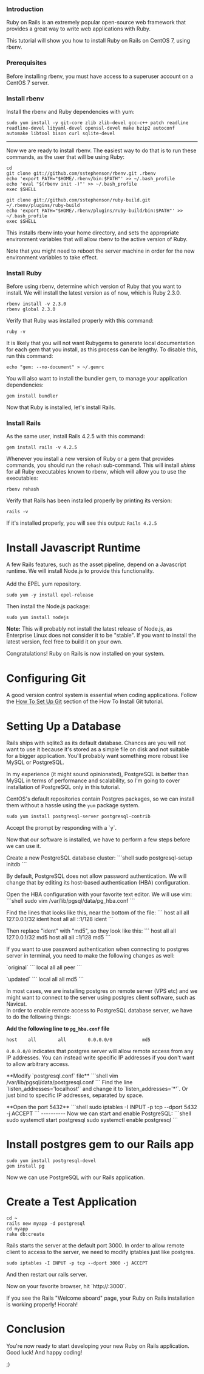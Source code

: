 ### Introduction
Ruby on Rails is an extremely popular open-source web framework that provides a great way to write web applications with Ruby.

This tutorial will show you how to install Ruby on Rails on CentOS 7, using rbenv.

### Prerequisites
Before installing rbenv, you must have access to a superuser account on a CentOS 7 server.

### Install rbenv
Install the rbenv and Ruby dependencies with yum:
```shell
sudo yum install -y git-core zlib zlib-devel gcc-c++ patch readline readline-devel libyaml-devel openssl-devel make bzip2 autoconf automake libtool bison curl sqlite-devel
```
---
Now we are ready to install rbenv. The easiest way to do that is to run these commands, as the user that will be using Ruby:
```shell
cd
git clone git://github.com/sstephenson/rbenv.git .rbenv
echo 'export PATH="$HOME/.rbenv/bin:$PATH"' >> ~/.bash_profile
echo 'eval "$(rbenv init -)"' >> ~/.bash_profile
exec $SHELL

git clone git://github.com/sstephenson/ruby-build.git ~/.rbenv/plugins/ruby-build
echo 'export PATH="$HOME/.rbenv/plugins/ruby-build/bin:$PATH"' >> ~/.bash_profile
exec $SHELL
```
This installs rbenv into your home directory, and sets the appropriate environment variables that will allow rbenv to the active version of Ruby.

Note that you might need to reboot the server machine in order for the new environment variables to take effect.

### Install Ruby
Before using rbenv, determine which version of Ruby that you want to install. We will install the latest version as of now, which is Ruby 2.3.0.
```shell
rbenv install -v 2.3.0
rbenv global 2.3.0
```
Verify that Ruby was installed properly with this command:
```shell
ruby -v
```
It is likely that you will not want Rubygems to generate local documentation for each gem that you install, as this process can be lengthy. To disable this, run this command:
```shell
echo "gem: --no-document" > ~/.gemrc
```
You will also want to install the bundler gem, to manage your application dependencies:
```shell
gem install bundler
```
Now that Ruby is installed, let's install Rails.

### Install Rails
As the same user, install Rails 4.2.5 with this command:
```shell
gem install rails -v 4.2.5
```
Whenever you install a new version of Ruby or a gem that provides commands, you should run the `rehash` sub-command. This will install *shims* for all Ruby executables known to rbenv, which will allow you to use the executables:
```shell
rbenv rehash
```
Verify that Rails has been installed properly by printing its version:
```shell
rails -v
```
If it's installed properly, you will see this output: `Rails 4.2.5`

# Install Javascript Runtime
A few Rails features, such as the asset pipeline, depend on a Javascript runtime. We will install Node.js to provide this functionality.
<br><br>
Add the EPEL yum repository.
```shell
sudo yum -y install epel-release
```
Then install the Node.js package:
```shell
sudo yum install nodejs
```
**Note:** This will probably not install the latest release of Node.js, as Enterprise Linux does not consider it to be "stable". If you want to install the latest version, feel free to build it on your own.
<p>
Congratulations! Ruby on Rails is now installed on your system.

# Configuring Git
A good version control system is essential when coding applications. Follow the [How To Set Up Git](https://www.digitalocean.com/community/tutorials/how-to-install-git-on-centos-7#set-up-git) section of the How To Install Git tutorial.

# Setting Up a Database

Rails ships with sqlite3 as its default database. Chances are you will not want to use it because it's stored as a simple file on disk and not suitable for a bigger application. You'll probably want something more robust like MySQL or PostgreSQL.
<p>
In my experience (it might sound opinionated), PostgreSQL is better than MySQL in terms of performance and scalability, so I'm going to cover installation of PostgreSQL only in this tutorial.

CentOS's default repositories contain Postgres packages, so we can install them without a hassle using the `yum` package system.
```shell
sudo yum install postgresql-server postgresql-contrib
```
<p>
Accept the prompt by responding with a `y`.
<p>
Now that our software is installed, we have to perform a few steps before we can use it.
<p>
Create a new PostgreSQL database cluster:
```shell
sudo postgresql-setup initdb
```
<p>
By default, PostgreSQL does not allow password authentication. We will change that by editing its host-based authentication (HBA) configuration.
<p>
Open the HBA configuration with your favorite text editor. We will use vim:
```shell
sudo vim /var/lib/pgsql/data/pg_hba.conf
```
<p>
Find the lines that looks like this, near the bottom of the file:
```
host    all        all        127.0.0.1/32        ident
host    all        all        ::1/128             ident
```
<p>
Then replace "ident" with "md5", so they look like this:
```
host    all        all        127.0.0.1/32        md5
host    all        all        ::1/128             md5
```
<p>
If you want to use password authentication when connecting to postgres server in terminal, you need to make the following changes as well:
<p>
`original`
```
local    all        all                           peer
```
<p>
`updated`
```
local    all        all                           md5
```
<p>
In most cases, we are installing postgres on remote server (VPS etc) and we might want to connect to the server using postgres client software, such as Navicat.
<br>
In order to enable remote access to PostgreSQL database server, we have to do the following things:

**Add the following line to `pg_hba.conf` file**
```
host    all        all        0.0.0.0/0           md5
```
`0.0.0.0/0` indicates that postgres server will allow remote access from any IP addresses.
You can instead write specific IP addresses if you don't want to allow arbitrary access.
<p>
**Modify `postgresql.conf` file**
```shell
vim /var/lib/pgsql/data/postgresql.conf
```
Find the line `listen_addresses='localhost'` and change it to `listen_addresses='*'`.
Or just bind to specific IP addresses, separated by space.
<p>
**Open the port 5432**
```shell
sudo iptables -I INPUT -p tcp --dport 5432 -j ACCEPT
```
----------
Now we can start and enable PostgreSQL:
```shell
sudo systemctl start postgresql
sudo systemctl enable postgresql
```

# Install postgres gem to our Rails app
```shell
sudo yum install postgresql-devel
gem install pg
```
Now we can use PostgreSQL with our Rails application.

# Create a Test Application
```shell
cd ~
rails new myapp -d postgresql
cd myapp
rake db:create
```
Rails starts the server at the default port 3000. In order to allow remote client to access to the server, we need to modify iptables just like postgres.
```shell
sudo iptables -I INPUT -p tcp --dport 3000 -j ACCEPT
```
And then restart our rails server.
<p>
Now on your favorite browser, hit `http://<SERVER's PUBLIC IP>:3000`.
<p>
If you see the Rails "Welcome aboard" page, your Ruby on Rails installation is working properly! Hoorah!

# Conclusion
You're now ready to start developing your new Ruby on Rails application. Good luck! And happy coding!
<p>
;)